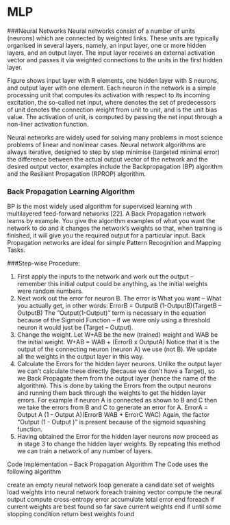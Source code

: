 # MLP

###Neural Networks
Neural networks consist of a number of units (neurons) which are connected by weighted links. These units are typically organised in several layers, namely, an input layer, one or more hidden layers, and an output layer. The input layer receives an external activation vector and passes it via weighted connections to the units in the first hidden layer. 
 
Figure shows input layer with R elements, one hidden layer with S neurons, and output layer with one element. Each neuron in the network is a simple processing unit that computes its activation with respect to its incoming excitation, the so-called net input, where denotes the set of predecessors of unit  denotes the connection weight from unit  to  unit, and  is the unit bias value. The activation of unit, is computed by passing the net input through a non-liner activation function. 

Neural networks are widely used for solving many problems in most science problems of linear and nonlinear cases. Neural network algorithms are always iterative, designed to step by step minimise (targeted minimal error) the difference between the actual output vector of the network and the desired output vector, examples include the Backpropagation (BP) algorithm and the Resilient Propagation (RPROP) algorithm.


### Back Propagation Learning Algorithm
BP is the most widely used algorithm for supervised learning with multilayered feed-forward networks [22]. A Back Propagation network learns by example. You give the algorithm examples of what you want the network to do and it changes the network’s weights so that, when training is finished, it will give you the required output for a particular input. Back Propagation networks are ideal for simple Pattern Recognition and Mapping Tasks. 

 
###Step-wise Procedure: 
1. First apply the inputs to the network and work out the output – remember this initial output could be anything, as the initial weights were random numbers.
2. Next work out the error for neuron B. The error is What you want – What you actually get, in other words:
ErrorB = OutputB (1-OutputB)(TargetB – OutputB)
The “Output(1-Output)” term is necessary in the equation because of the Sigmoid Function – if we were only using a threshold neuron it would just be (Target – Output).
3. Change the weight. Let W+AB be the new (trained) weight and WAB be the initial
weight.
W+AB = WAB + (ErrorB x OutputA)
Notice that it is the output of the connecting neuron (neuron A) we use (not B). We update all the weights in the output layer in this way.
4. Calculate the Errors for the hidden layer neurons. Unlike the output layer we can’t calculate these directly (because we don’t have a Target), so we Back Propagate them from the output layer (hence the name of the algorithm). This is done by taking the Errors from the output neurons and running them back through the weights to get the hidden layer errors. For example if neuron A is connected as shown to B and C then we take the errors from B and C to generate an error for A.
ErrorA = Output A (1 - Output A)(ErrorB WAB + ErrorC WAC)
Again, the factor “Output (1 - Output )” is present because of the sigmoid squashing function.
5. Having obtained the Error for the hidden layer neurons now proceed as in stage 3 to change the hidden layer weights. By repeating this method we can train a network of any number of layers.


Code Implémentation – Back Propagation Algorithm 
The Code uses the following algorithm

create an empty neural network
loop
 generate a candidate set of weights
 load weights into neural network
  foreach training vector
    compute the neural output
    compute cross-entropy error
    accumulate total error
  end foreach
  if current weights are best found so far
    save current weights
  end if
until some stopping condition
return best weights found 

